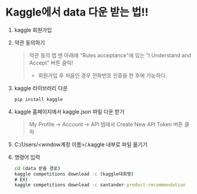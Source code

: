 # Kaggle에서 data 다운 받는 법!!

1. kaggle 회원가입

2. 약관 동의하기

   > 약관 동의 탭 맨 아래에 "Rules acceptance"에 있는 "I Understand and Accept" 버튼 클릭!
   >
   > - 회원가입 후 처음인 경우 전화번호 인증을 한 후에 가능하다.

3. kaggle 라이브러리 다운

   ```cmd
   pip install kaggle
   ```

4. kaggle 홈페이지에서 kaggle.json 파일 다운 받기

   > My Profile -> Account -> API 탭에서 Create New API Token 버튼 클릭

5. C:/Users/<window계정 이름>/.kaggle 내부로 파일 옮기기

6. 명령어 입력

   ```cmd
   cd (data 받을 경로)
   kaggle competitions download -c (kaggle대회명)
   # EX)
   kaggle competitions download -c santander-product-recommendation
   ```
